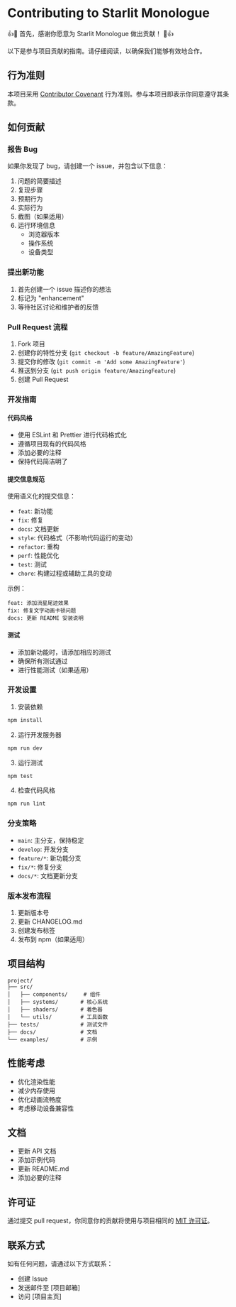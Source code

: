 # Contributing to Starlit Monologue

👍🎉 首先，感谢你愿意为 Starlit Monologue 做出贡献！ 🎉👍

以下是参与项目贡献的指南。请仔细阅读，以确保我们能够有效地合作。

## 行为准则

本项目采用 [Contributor Covenant](https://www.contributor-covenant.org/version/2/0/code_of_conduct/) 行为准则。参与本项目即表示你同意遵守其条款。

## 如何贡献

### 报告 Bug

如果你发现了 bug，请创建一个 issue，并包含以下信息：

1. 问题的简要描述
2. 复现步骤
3. 预期行为
4. 实际行为
5. 截图（如果适用）
6. 运行环境信息
   - 浏览器版本
   - 操作系统
   - 设备类型

### 提出新功能

1. 首先创建一个 issue 描述你的想法
2. 标记为 "enhancement"
3. 等待社区讨论和维护者的反馈

### Pull Request 流程

1. Fork 项目
2. 创建你的特性分支 (`git checkout -b feature/AmazingFeature`)
3. 提交你的修改 (`git commit -m 'Add some AmazingFeature'`)
4. 推送到分支 (`git push origin feature/AmazingFeature`)
5. 创建 Pull Request

### 开发指南

#### 代码风格

- 使用 ESLint 和 Prettier 进行代码格式化
- 遵循项目现有的代码风格
- 添加必要的注释
- 保持代码简洁明了

#### 提交信息规范

使用语义化的提交信息：

- `feat`: 新功能
- `fix`: 修复
- `docs`: 文档更新
- `style`: 代码格式（不影响代码运行的变动）
- `refactor`: 重构
- `perf`: 性能优化
- `test`: 测试
- `chore`: 构建过程或辅助工具的变动

示例：
```
feat: 添加流星尾迹效果
fix: 修复文字动画卡顿问题
docs: 更新 README 安装说明
```

#### 测试

- 添加新功能时，请添加相应的测试
- 确保所有测试通过
- 进行性能测试（如果适用）

### 开发设置

1. 安装依赖
```bash
npm install
```

2. 运行开发服务器
```bash
npm run dev
```

3. 运行测试
```bash
npm test
```

4. 检查代码风格
```bash
npm run lint
```

### 分支策略

- `main`: 主分支，保持稳定
- `develop`: 开发分支
- `feature/*`: 新功能分支
- `fix/*`: 修复分支
- `docs/*`: 文档更新分支

### 版本发布流程

1. 更新版本号
2. 更新 CHANGELOG.md
3. 创建发布标签
4. 发布到 npm（如果适用）

## 项目结构

```
project/
├── src/
│   ├── components/     # 组件
│   ├── systems/       # 核心系统
│   ├── shaders/       # 着色器
│   └── utils/         # 工具函数
├── tests/             # 测试文件
├── docs/              # 文档
└── examples/          # 示例
```

## 性能考虑

- 优化渲染性能
- 减少内存使用
- 优化动画流畅度
- 考虑移动设备兼容性

## 文档

- 更新 API 文档
- 添加示例代码
- 更新 README.md
- 添加必要的注释

## 许可证

通过提交 pull request，你同意你的贡献将使用与项目相同的 [MIT 许可证](LICENSE)。

## 联系方式

如有任何问题，请通过以下方式联系：

- 创建 Issue
- 发送邮件至 [项目邮箱]
- 访问 [项目主页] 